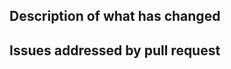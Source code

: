 <!--  PULL REQUEST TEMPLATE                                                -->
<!--  1. fill in the below sections to the best of your ability            -->
<!--  2. Assign and/or mention a reviewer (typically @isaisabel)           -->

## Description of what has changed
<!--  Add a short description of what changed                              -->
<!--                                                                       -->
<!--  For example, "changed a thing on /page to be better"                 -->

## Issues addressed by pull request
<!--  If relevant, add list of issues addressed by the pull request        -->
<!--  If no issues are relevant, omit this section                         -->
<!--  Prefix issue list with keywords such as "closes",                    --> 
<!--  "resolves", or "fixes" to automatically close the                    -->
<!--  issue s when the request is merged.                                  -->
<!--                                                                       -->
<!--  For example, "Closes #24. See also #25, #26"                         -->
